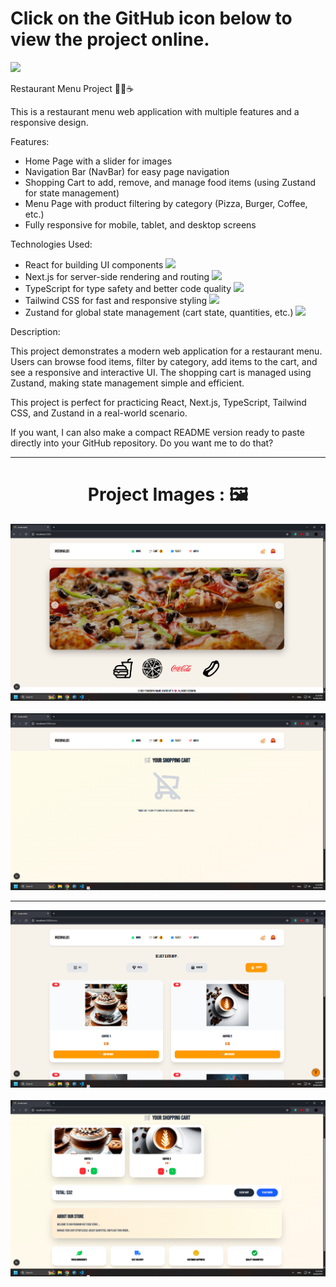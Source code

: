 
<div>
  <h1>Click on the GitHub icon below to view the project online.</h1>
<a href = "https://hamiparsa.github.io/Menu-Fast-Food/">
  <img src ="https://img.shields.io/badge/github-%23121011.svg?style=for-the-badge&logo=github&logoColor=white"/>
</a>
</div>

Restaurant Menu Project 🍔🍕☕

This is a restaurant menu web application with multiple features and a responsive design.

Features:
<ul>
  <li>
    Home Page with a slider for images
  </li>
  <li>
    Navigation Bar (NavBar) for easy page navigation
  </li>
  <li>
    Shopping Cart to add, remove, and manage food items (using Zustand for state management)
  </li>
  <li>
    Menu Page with product filtering by category (Pizza, Burger, Coffee, etc.)
  </li>
  <li>
    Fully responsive for mobile, tablet, and desktop screens
  </li>
</ul>


Technologies Used:

<ul>
  <li>
    React for building UI components 
    <img width='20px' src='https://skillicons.dev/icons?i=react'>
  </li>
  <li>
    Next.js for server-side rendering and routing
    <img width='20px' src='https://skillicons.dev/icons?i=next'>
  </li>
  <li>
    TypeScript for type safety and better code quality
    <img width='20px' src='https://skillicons.dev/icons?i=typescript'>
  </li>
  <li>
    Tailwind CSS for fast and responsive styling
    <img width='20px' src='https://skillicons.dev/icons?i=tailwindcss'>
  </li>
  <li>
    Zustand for global state management (cart state, quantities, etc.)
   <img width='20px' src='https://skillicons.dev/icons?i=redux'>
  </li>
</ul>

Description:

This project demonstrates a modern web application for a restaurant menu. Users can browse food items, filter by category, add items to the cart, and see a responsive and interactive UI. The shopping cart is managed using Zustand, making state management simple and efficient.

This project is perfect for practicing React, Next.js, TypeScript, Tailwind CSS, and Zustand in a real-world scenario.

If you want, I can also make a compact README version ready to paste directly into your GitHub repository. Do you want me to do that?

<hr/>

<h1 align="center">Project Images : 🖼️</h1>
<div align="center">
  <img src = "/pic1.png" width="700px" />
  <br/>
  <br/>
  
  <img src = "/pic2.png" width="700px" />
</div>
<hr>
<div align="center">
  <img src = "/pic4.png" width="700px" />
  <br/>
  <br/>
  <img src = "/pic5.png" width="700px" />
</div>


